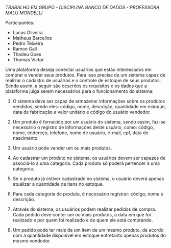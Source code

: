 *TRABALHO EM GRUPO - DISCIPLINA BANCO DE DADOS - PROFESSORA MALU MONDELLI*

  Participantes:
  - Lucas Oliveira
  - Matheus Barcellos
  - Pedro Teixeira
  - Ramon Gall
  - Thadeu Goes
  - Thomas Victor

Uma plataforma deseja conectar usuários que estão interessados em comprar e
vender seus produtos. Para isso precisa de um sistema capaz de realizar o cadastro
de usuários e o controle de estoque de seus produtos. Sendo assim, a seguir são
descritos os requisitos e os dados que a plataforma julga serem necessários para o
funcionamento do sistema:
 
1. O sistema deve ser capaz de armazenar informações sobre os produtos
vendidos, sendo eles: código, nome, descrição, quantidade em estoque, data
de fabricação e valor unitário e código do usuário vendedor.

2. Um produto é fornecido por um usuário do sistema, sendo assim, faz-se
necessário o registro de informações deste usuário, como: código, nome,
endereço, telefone, nome de usuário, e-mail, cpf, data de nascimento.

3. Um usuário pode vender um ou mais produtos.

4. Ao cadastrar um produto no sistema, os usuários devem ser capazes de
associá-lo à uma categoria. Cada produto só poderá pertencer à uma
categoria.

5. Se o produto já estiver cadastrado no sistema, o usuário deverá apenas
atualizar a quantidade de itens no estoque.

6. Para cada categoria de produto, é necessário registrar: código, nome e
descrição.

7. Através do sistema, os usuários podem realizar pedidos de compra. Cada
pedido deve conter um ou mais produtos, a data em que foi realizado e por
quem foi realizado e de quem ele está comprando.

8. Um pedido pode ter mais de um item de um mesmo produto, de acordo com
a quantidade disponível em estoque entretanto apenas produtos do mesmo
vendedor.
